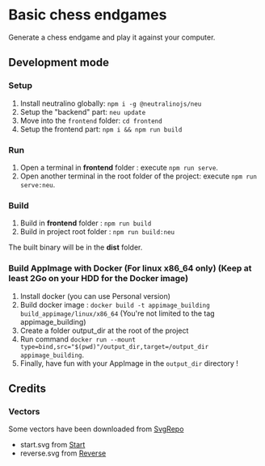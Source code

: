 # Basic chess endgames

Generate a chess endgame and play it against your computer.

## Development mode

### Setup

1. Install neutralino globally: `npm i -g @neutralinojs/neu`
2. Setup the "backend" part: `neu update`
3. Move into the `frontend` folder: `cd frontend`
4. Setup the frontend part: `npm i && npm run build`

### Run

1. Open a terminal in **frontend** folder :  execute `npm run serve`.
2. Open another terminal in the root folder of the project: execute `npm run serve:neu`.

### Build

1. Build in **frontend** folder : `npm run build`
2. Build in project root folder : `npm run build:neu`

The built binary will be in the **dist** folder.


### Build AppImage with Docker (For linux x86_64 only) (Keep at least 2Go on your HDD for the Docker image)

1. Install docker (you can use Personal version)
2. Build docker image : `docker build -t appimage_building build_appimage/linux/x86_64` (You're not limited to the tag appimage_building)
3. Create a folder output_dir at the root of the project
4. Run command `docker run --mount type=bind,src="$(pwd)"/output_dir,target=/output_dir appimage_building`.
5. Finally, have fun with your AppImage in the `output_dir` directory !

## Credits

### Vectors

Some vectors have been downloaded from [SvgRepo](https://www.svgrepo.com)

* start.svg from [Start](https://www.svgrepo.com/svg/304738/start-line)
* reverse.svg from [Reverse](https://www.svgrepo.com/svg/215783/up-arrow-ui)
